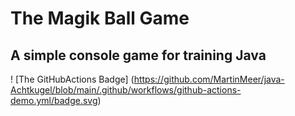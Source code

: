 # The Magik Ball Game
## A simple console game for training Java

! [The GitHubActions Badge] (https://github.com/MartinMeer/java-Achtkugel/blob/main/.github/workflows/github-actions-demo.yml/badge.svg)
